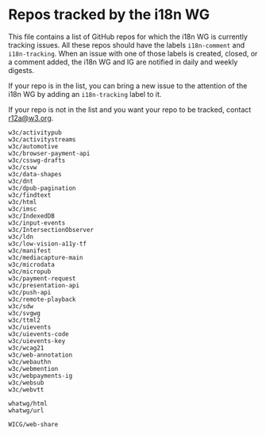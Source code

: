 # Repos tracked by the i18n WG #

This file contains a list of GitHub repos for which the i18n WG is currently tracking issues. All these repos should have the labels `i18n-comment` and `i18n-tracking`. When an issue with one of those labels is created, closed, or a comment added, the i18n WG and IG are notified in daily and weekly digests. 

If your repo is in the list, you can bring a new issue to the attention of the i18n WG by adding an `i18n-tracking` label to it.

If your repo is not in the list and you want your repo to be tracked, contact r12a@w3.org.

```
w3c/activitypub 
w3c/activitystreams
w3c/automotive
w3c/browser-payment-api 
w3c/csswg-drafts
w3c/csvw
w3c/data-shapes 
w3c/dnt
w3c/dpub-pagination
w3c/findtext
w3c/html
w3c/imsc
w3c/IndexedDB
w3c/input-events
w3c/IntersectionObserver 
w3c/ldn
w3c/low-vision-a11y-tf
w3c/manifest
w3c/mediacapture-main
w3c/microdata 
w3c/micropub
w3c/payment-request
w3c/presentation-api
w3c/push-api 
w3c/remote-playback 
w3c/sdw 
w3c/svgwg 
w3c/ttml2 
w3c/uievents 
w3c/uievents-code 
w3c/uievents-key 
w3c/wcag21 
w3c/web-annotation 
w3c/webauthn 
w3c/webmention
w3c/webpayments-ig
w3c/websub 
w3c/webvtt 

whatwg/html 
whatwg/url

WICG/web-share
```
